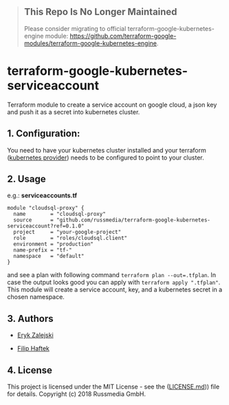 > ## This Repo Is No Longer Maintained
> 
> Please consider migrating to official terraform-google-kubernetes-engine module:  https://github.com/terraform-google-modules/terraform-google-kubernetes-engine.



# terraform-google-kubernetes-serviceaccount
Terraform module to create a service account on google cloud, a json key and push it as a secret into kubernetes cluster.


## 1. Configuration:

You need to have your kubernetes cluster installed and your terraform ([kubernetes provider](https://www.terraform.io/docs/providers/kubernetes/index.html)) needs to be configured to point to your cluster. 

## 2. Usage

e.g.: **serviceaccounts.tf**
```hcl
module "cloudsql-proxy" {
  name        = "cloudsql-proxy"
  source      = "github.com/russmedia/terraform-google-kubernetes-serviceaccount?ref=0.1.0"
  project     = "your-google-project"
  role        = "roles/cloudsql.client"
  environment = "production"
  name-prefix = "tf-"
  namespace   = "default"
}
```

and see a plan with following command `terraform plan --out=.tfplan`. In case the output looks good you can apply with `terraform apply ".tfplan"`. This module will create a service account, key, and a kubernetes secret in a chosen namespace.


## 3. Authors

- [Eryk Zalejski](https://github.com/ezalejski)

- [Filip Haftek](https://github.com/filiphaftek)

## 4. License

This project is licensed under the MIT License - see the ([LICENSE.md](LICENSE.md))) file for details.
Copyright (c) 2018 Russmedia GmbH.
